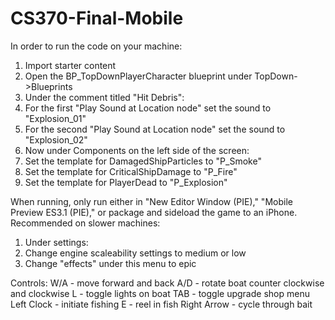 # CS370-Final-Mobile

In order to run the code on your machine:

1) Import starter content
2) Open the BP_TopDownPlayerCharacter blueprint under TopDown->Blueprints
3) Under the comment titled "Hit Debris":
4) For the first "Play Sound at Location node" set the sound to "Explosion_01"
5) For the second "Play Sound at Location node" set the sound to "Explosion_02"
6) Now under Components on the left side of the screen:
7) Set the template for DamagedShipParticles to "P_Smoke"
8) Set the template for CriticalShipDamage to "P_Fire"
9) Set the template for PlayerDead to "P_Explosion"

When running, only run either in "New Editor Window (PIE)," "Mobile Preview ES3.1 (PIE)," or package and sideload the game to an iPhone.
Recommended on slower machines:
  1) Under settings:
  2) Change engine scaleability settings to medium or low
  3) Change "effects" under this menu to epic

Controls:
  W/A - move forward and back
  A/D - rotate boat counter clockwise and clockwise
  L - toggle lights on boat
  TAB - toggle upgrade shop menu 
  Left Clock - initiate fishing
  E - reel in fish
  Right Arrow - cycle through bait
